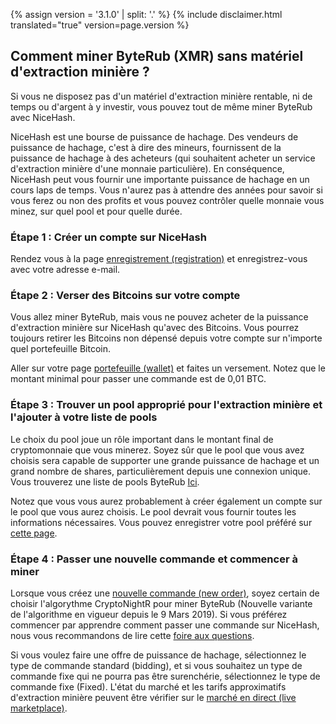 {% assign version = '3.1.0' | split: '.' %}
{% include disclaimer.html translated="true" version=page.version %}
## Comment miner ByteRub (XMR) sans matériel d'extraction minière ?

Si vous ne disposez pas d'un matériel d'extraction minière rentable, ni de temps ou
d'argent à y investir, vous pouvez tout de même miner ByteRub avec NiceHash.

NiceHash est une bourse de puissance de hachage. Des vendeurs de puissance de
hachage, c'est à dire des mineurs, fournissent de la puissance de hachage à
des acheteurs (qui souhaitent acheter un service d'extraction minière d'une monnaie
particulière). En conséquence, NiceHash peut vous fournir une importante
puissance de hachage en un cours laps de temps. Vous n'aurez pas à attendre
des années pour savoir si vous ferez ou non des profits et vous pouvez contrôler
quelle monnaie vous minez, sur quel pool et pour quelle durée.

### **Étape 1 :** Créer un compte sur NiceHash

Rendez vous à la page [enregistrement (registration)](https://www.nicehash.com/?p=register)
et enregistrez-vous avec votre adresse e-mail.

### **Étape 2 :** Verser des Bitcoins sur votre compte

Vous allez miner ByteRub, mais vous ne pouvez acheter de la puissance d'extraction minière
sur NiceHash qu'avec des Bitcoins. Vous pourrez toujours retirer les Bitcoins
non dépensé depuis votre compte sur n'importe quel portefeuille Bitcoin.

Aller sur votre page [portefeuille (wallet)](https://www.nicehash.com/?p=wallet) et
faites un versement. Notez que le montant minimal pour passer une commande est
de 0,01 BTC.

### **Étape 3 :** Trouver un pool approprié pour l'extraction minière et l'ajouter à votre liste de pools

Le choix du pool joue un rôle important dans le montant final de cryptomonnaie
que vous minerez. Soyez sûr que le pool que vous avez choisis sera capable de
supporter une grande puissance de hachage et un grand nombre de shares,
particulièrement depuis une connexion unique. Vous trouverez une liste de pools
ByteRub [Ici](https://bitcointalk.org/index.php?topic=583449.0).

Notez que vous vous aurez probablement à créer également un compte sur le pool que
vous aurez choisis. Le pool devrait vous fournir toutes les informations nécessaires.
Vous pouvez enregistrer votre pool préféré sur [cette page](https://www.nicehash.com/?p=managepools).

### **Étape 4 :** Passer une nouvelle commande et commencer à miner

Lorsque vous créez une [nouvelle commande (new order)](https://www.nicehash.com/?p=orders&new),
soyez certain de choisir l'algorythme CryptoNightR pour miner ByteRub (Nouvelle variante
de l'algorithme en vigueur depuis le 9 Mars 2019). Si vous préférez
commencer par apprendre comment passer une commande sur NiceHash, nous vous
recommandons de lire cette [foire aux questions](https://www.nicehash.com/help/buyers).

Si vous voulez faire une offre de puissance de hachage, sélectionnez le type de
commande standard (bidding), et si vous souhaitez un type de commande fixe qui ne
pourra pas être surenchérie, sélectionnez le type de commande fixe (Fixed). L'état
du marché et les tarifs approximatifs d'extraction minière peuvent être vérifier sur le
[marché en direct (live marketplace)](https://www.nicehash.com/index.jsp?p=orders). 